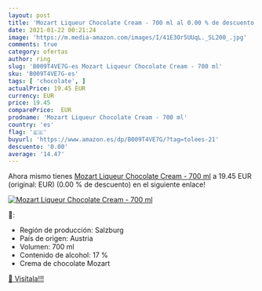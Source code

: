 ```yaml
---
layout: post
title: 'Mozart Liqueur Chocolate Cream - 700 ml al 0.00 % de descuento'
date: 2021-01-22 00:21:24
image: 'https://m.media-amazon.com/images/I/41E3Or5UUqL._SL200_.jpg'
comments: true
category: ofertas
author: ring
slug: 'B009T4VE7G-es Mozart Liqueur Chocolate Cream - 700 ml'
sku: 'B009T4VE7G-es'
tags: [ 'chocolate', ]
actualPrice: 19.45 EUR
currency: EUR
price: 19.45
comparePrice:  EUR
prodname: 'Mozart Liqueur Chocolate Cream - 700 ml'
country: 'es'
flag: '🇪🇸'
buyurl: 'https://www.amazon.es/dp/B009T4VE7G/?tag=tolees-21'
descuento: '0.00'
average: '14.47'
---
```


Ahora mismo tienes [Mozart Liqueur Chocolate Cream - 700 ml](https://www.amazon.es/dp/B009T4VE7G/?tag=tolees-21) a 19.45 EUR (original:  EUR) (0.00 %  de descuento) en el siguiente enlace!

[![Mozart Liqueur Chocolate Cream - 700 ml](https://m.media-amazon.com/images/I/41E3Or5UUqL._SL200_.jpg)](https://www.amazon.es/dp/B009T4VE7G/?tag=tolees-21)

🔎:

- Región de producción: Salzburg
- País de origen: Austria
- Volumen: 700 ml
- Contenido de alcohol: 17 %
- Crema de chocolate Mozart

[🛒 Visítala!!!](https://www.amazon.es/dp/B009T4VE7G/?tag=tolees-21)
